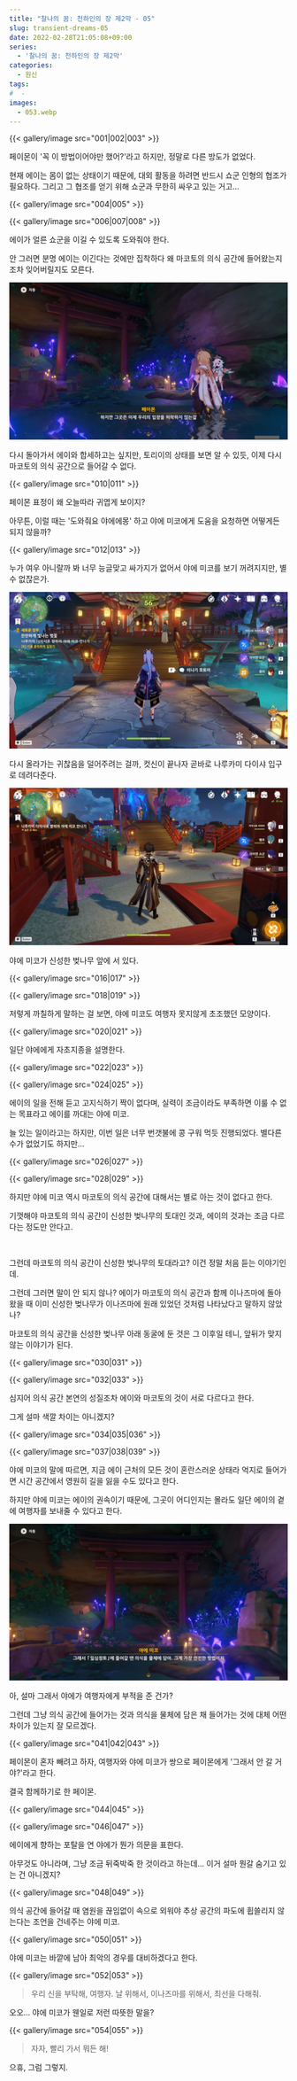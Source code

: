 ```yaml
---
title: "찰나의 꿈: 천하인의 장 제2막 - 05"
slug: transient-dreams-05
date: 2022-02-28T21:05:08+09:00
series:
  - '찰나의 꿈: 천하인의 장 제2막'
categories:
  - 원신
tags:
#  - 
images:
  - 053.webp
---
```


{{< gallery/image src="001|002|003" >}}

페이몬이 '꼭 이 방법이어야만 했어?'라고 하지만, 정말로 다른 방도가 없었다.

현재 에이는 몸이 없는 상태이기 때문에, 대외 활동을 하려면 반드시 쇼군 인형의 협조가 필요하다. 그리고 그 협조를 얻기 위해 쇼군과 무한히 싸우고 있는 거고...

{{< gallery/image src="004|005" >}}

{{< gallery/image src="006|007|008" >}}

에이가 얼른 쇼군을 이길 수 있도록 도와줘야 한다.

안 그러면 분명 에이는 이긴다는 것에만 집착하다 왜 마코토의 의식 공간에 들어왔는지조차 잊어버릴지도 모른다.

![](009.webp)

다시 돌아가서 에이와 합세하고는 싶지만, 토리이의 상태를 보면 알 수 있듯, 이제 다시 마코토의 의식 공간으로 들어갈 수 없다.

{{< gallery/image src="010|011" >}}

페이몬 표정이 왜 오늘따라 귀엽게 보이지?

아무튼, 이럴 때는 '도와줘요 야에에몽' 하고 야에 미코에게 도움을 요청하면 어떻게든 되지 않을까?

{{< gallery/image src="012|013" >}}

누가 여우 아니랄까 봐 너무 능글맞고 싸가지가 없어서 야에 미코를 보기 꺼려지지만, 별수 없잖은가.

![](014.webp)

다시 올라가는 귀찮음을 덜어주려는 걸까, 컷신이 끝나자 곧바로 나루카미 다이샤 입구로 데려다준다.

![](015.webp)

야에 미코가 신성한 벚나무 앞에 서 있다.

{{< gallery/image src="016|017" >}}

{{< gallery/image src="018|019" >}}

저렇게 까칠하게 말하는 걸 보면, 야에 미코도 여행자 못지않게 초조했던 모양이다.

{{< gallery/image src="020|021" >}}

일단 야에에게 자초지종을 설명한다.

{{< gallery/image src="022|023" >}}

{{< gallery/image src="024|025" >}}

에이의 일을 전해 듣고 고지식하기 짝이 없다며, 실력이 조금이라도 부족하면 이룰 수 없는 목표라고 에이를 까대는 야에 미코.

늘 있는 일이라고는 하지만, 이번 일은 너무 번갯불에 콩 구워 먹듯 진행되었다. 별다른 수가 없었기도 하지만...

{{< gallery/image src="026|027" >}}

{{< gallery/image src="028|029" >}}

하지만 야에 미코 역시 마코토의 의식 공간에 대해서는 별로 아는 것이 없다고 한다.

기껏해야 마코토의 의식 공간이 신성한 벚나무의 토대인 것과, 에이의 것과는 조금 다르다는 정도만 안다고.

&nbsp;

그런데 마코토의 의식 공간이 신성한 벚나무의 토대라고? 이건 정말 처음 듣는 이야기인데.

그런데 그러면 말이 안 되지 않나? 에이가 마코토의 의식 공간과 함께 이나즈마에 돌아왔을 때 이미 신성한 벚나무가 이나즈마에 원래 있었던 것처럼 나타났다고 말하지 않았나?

마코토의 의식 공간을 신성한 벚나무 아래 동굴에 둔 것은 그 이후일 테니, 앞뒤가 맞지 않는 이야기가 된다.

{{< gallery/image src="030|031" >}}

{{< gallery/image src="032|033" >}}

심지어 의식 공간 본연의 성질조차 에이와 마코토의 것이 서로 다르다고 한다.

그게 설마 색깔 차이는 아니겠지?

{{< gallery/image src="034|035|036" >}}

{{< gallery/image src="037|038|039" >}}

야에 미코의 말에 따르면, 지금 에이 근처의 모든 것이 혼란스러운 상태라 억지로 들어가면 시간 공간에서 영원히 길을 잃을 수도 있다고 한다.

하지만 야에 미코는 에이의 권속이기 때문에, 그곳이 어디인지는 몰라도 일단 에이의 곁에 여행자를 보내줄 수 있다고 한다.

![](040.webp)

아, 설마 그래서 야에가 여행자에게 부적을 준 건가?

그런데 그냥 의식 공간에 들어가는 것과 의식을 물체에 담은 채 들어가는 것에 대체 어떤 차이가 있는지 잘 모르겠다.

{{< gallery/image src="041|042|043" >}}

페이몬이 혼자 빼려고 하자, 여행자와 야에 미코가 쌍으로 페이몬에게 '그래서 안 갈 거야?'라고 한다.

결국 함께하기로 한 페이몬.

{{< gallery/image src="044|045" >}}

{{< gallery/image src="046|047" >}}

에이에게 향하는 포탈을 연 야에가 뭔가 의문을 표한다.

아무것도 아니라며, 그냥 조금 뒤죽박죽 한 것이라고 하는데... 이거 설마 뭔갈 숨기고 있는 건 아니겠지?

{{< gallery/image src="048|049" >}}

의식 공간에 들어갈 때 염원을 끊임없이 속으로 외워야 추상 공간의 파도에 휩쓸리지 않는다는 조언을 건네주는 야에 미코.

{{< gallery/image src="050|051" >}}

야에 미코는 바깥에 남아 최악의 경우를 대비하겠다고 한다.

{{< gallery/image src="052|053" >}}

> 우리 신을 부탁해, 여행자. 날 위해서, 이나즈마를 위해서, 최선을 다해줘.

오오... 야에 미코가 웬일로 저런 따뜻한 말을?

{{< gallery/image src="054|055" >}}

> 자자, 빨리 가서 뭐든 해!

으휴, 그럼 그렇지.
